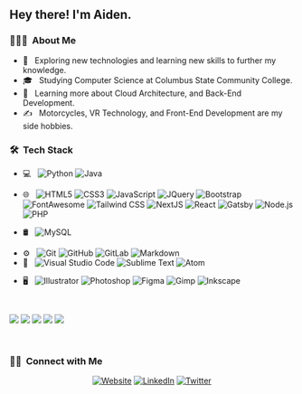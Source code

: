 <!--
**Voxel20/Voxel20** is a ✨ _special_ ✨ repository because its `README.md` (this file) appears on your GitHub profile.

Here are some ideas to get you started:

- 🔭 I’m currently working on ...
- 🌱 I’m currently learning ...
- 👯 I’m looking to collaborate on ...
- 🤔 I’m looking for help with ...
- 💬 Ask me about ...
- 📫 How to reach me: ...
- 😄 Pronouns: ...
- ⚡ Fun fact: ...
-->

<img src="">

<h2> Hey there! I'm Aiden.</h2>

<h3> 👨🏻‍💻 &nbsp;About Me </h3>

- 🤔 &nbsp; Exploring new technologies and learning new skills to further my knowledge.
- 🎓 &nbsp; Studying Computer Science at Columbus State Community College.
- 🌱 &nbsp; Learning more about Cloud Architecture, and Back-End Development.
- ✍️ &nbsp; Motorcycles, VR Technology, and Front-End Development are my side hobbies.

<h3> 🛠 &nbsp;Tech Stack</h3>

- 💻 &nbsp;
  ![Python](https://img.shields.io/badge/Python-FFD43B?style=plastic&logo=python&logoColor=blue)
  ![Java](https://img.shields.io/badge/Java-ED8B00?style=plastic&logo=java&logoColor=white)
- 🌐 &nbsp;
  ![HTML5](https://img.shields.io/badge/HTML5-E34F26?style=plastic&logo=html5&logoColor=white)
  ![CSS3](https://img.shields.io/badge/CSS3-1572B6?style=plastic&logo=css3&logoColor=white)
  ![JavaScript](https://img.shields.io/badge/JavaScript-323330?style=plastic&logo=javascript&logoColor=F7DF1E)
  ![JQuery](https://img.shields.io/badge/jQuery-0769AD?style=plastic&logo=jquery&logoColor=white)
  ![Bootstrap](https://img.shields.io/badge/Bootstrap-563D7C?style=plastic&logo=bootstrap&logoColor=white)
  ![FontAwesome](https://img.shields.io/badge/Font_Awesome-339AF0?style=plastic&logo=fontawesome&logoColor=white)
  ![Tailwind CSS](https://img.shields.io/badge/Tailwind_CSS-38B2AC?style=plastic&logo=tailwind-css&logoColor=white)
  ![NextJS](https://img.shields.io/badge/next.js-000000?style=plastic&logo=nextdotjs&logoColor=white)
  ![React](https://img.shields.io/badge/React-20232A?style=plastic&logo=react&logoColor=61DAFB)
  ![Gatsby](https://img.shields.io/badge/Gatsby-663399?style=plastic&logo=gatsby&logoColor=white)
  ![Node.js](https://img.shields.io/badge/Node.js-339933?style=plastice&logo=nodedotjs&logoColor=white)
  ![PHP](https://img.shields.io/badge/PHP-777BB4?style=plastic&logo=php&logoColor=white)
  
- 🛢 &nbsp;
  ![MySQL](https://img.shields.io/badge/MySQL-005C84?style=plastic&logo=mysql&logoColor=white)
<!--   ![MongoDB](https://img.shields.io/badge/MongoDB-4EA94B?style=for-the-badge&logo=mongodb&logoColor=white) -->
- ⚙️ &nbsp;
  ![Git](https://img.shields.io/badge/GIT-E44C30?style=plastic&logo=git&logoColor=white)
  ![GitHub](https://img.shields.io/badge/GitHub-100000?style=plastic&logo=github&logoColor=white)
  ![GitLab](https://img.shields.io/badge/GitLab-330F63?style=plastic&logo=gitlab&logoColor=white)
  ![Markdown](https://img.shields.io/badge/Markdown-000000?style=plastic&logo=markdown&logoColor=white)
- 🔧 &nbsp;
  ![Visual Studio Code](https://img.shields.io/badge/Visual_Studio_Code-0078D4?style=plastic&logo=visual%20studio%20code&logoColor=white)
  ![Sublime Text](https://img.shields.io/badge/sublime_text-%23575757.svg?&style=plastic&logo=sublime-text&logoColor=important)
  ![Atom](https://img.shields.io/badge/Atom-66595C?style=plastic&logo=Atom&logoColor=white)
<!--   ![Notepad++](https://img.shields.io/badge/Notepad++-90E59A.svg?style=for-the-badge&logo=notepad%2B%2B&logoColor=black) -->
- 🖥 &nbsp;
  ![Illustrator](https://img.shields.io/badge/Adobe%20Illustrator-FF9A00?style=plastic&logo=adobe%20illustrator&logoColor=white)
  ![Photoshop](https://img.shields.io/badge/Adobe%20Photoshop-31A8FF?style=plastic&logo=Adobe%20Photoshop&logoColor=black)
  ![Figma](https://img.shields.io/badge/Figma-F24E1E?style=plastic&logo=figma&logoColor=white)
  ![Gimp](https://img.shields.io/badge/gimp-5C5543?style=plastic&logo=gimp&logoColor=white)
  ![Inkscape](https://img.shields.io/badge/Inkscape-000000?style=plastic&logo=Inkscape&logoColor=white)

<br/>

[![](https://raw.githubusercontent.com/Voxel20/profile-cards/master/profile-summary-card-output/nord_dark/0-profile-details.svg)](https://github.com/vn7n24fzkq/github-profile-summary-cards)
[![](https://raw.githubusercontent.com/Voxel20/profile-cards/master/profile-summary-card-output/nord_dark/1-repos-per-language.svg)](https://github.com/vn7n24fzkq/github-profile-summary-cards) [![](https://raw.githubusercontent.com/Voxel20/profile-cards/master/profile-summary-card-output/nord_dark/2-most-commit-language.svg)](https://github.com/vn7n24fzkq/github-profile-summary-cards)
[![](https://raw.githubusercontent.com/Voxel20/profile-cards/master/profile-summary-card-output/nord_dark/3-stats.svg)](https://github.com/vn7n24fzkq/github-profile-summary-cards) [![](https://raw.githubusercontent.com/Voxel20/profile-cards/master/profile-summary-card-output/nord_dark/4-productive-time.svg)](https://github.com/vn7n24fzkq/github-profile-summary-cards)


<br/>

<h3> 🤝🏻 &nbsp;Connect with Me </h3>

<p align="center">
<a href="https://www.aidensmith.dev/"><img alt="Website" src="https://img.shields.io/badge/website-000000?style=for-the-badge&logo=About.me&logoColor=white"></a>
<a href="https://www.linkedin.com/in/aiden-smith-1960631bb/"><img alt="LinkedIn" src="https://img.shields.io/badge/LinkedIn-0077B5?style=for-the-badge&logo=linkedin&logoColor=white"></a>
<a href="https://twitter.com/DevVoxel"><img alt="Twitter" src="https://img.shields.io/badge/Twitter-1DA1F2?style=for-the-badge&logo=twitter&logoColor=white"></a>
</p>
